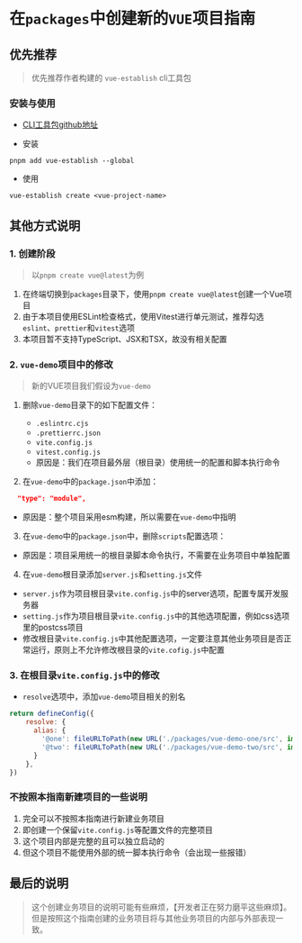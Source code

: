 # 在`packages`中创建新的`VUE`项目指南

## 优先推荐

> 优先推荐作者构建的 `vue-establish` cli工具包

### 安装与使用

- [CLI工具包github地址](https://github.com/laqudee/vue-establish)

- 安装

```shell
pnpm add vue-establish --global
```

- 使用

```shell
vue-establish create <vue-project-name>
```

## 其他方式说明
### 1. 创建阶段

> 以`pnpm create vue@latest`为例

1. 在终端切换到`packages`目录下，使用`pnpm create vue@latest`创建一个Vue项目
2. 由于本项目使用ESLint检查格式，使用Vitest进行单元测试，推荐勾选`eslint`、`prettier`和`vitest`选项
3. 本项目暂不支持TypeScript、JSX和TSX，故没有相关配置

### 2. `vue-demo`项目中的修改

> 新的VUE项目我们假设为`vue-demo`

1. 删除`vue-demo`目录下的如下配置文件：
   - `.eslintrc.cjs`
   - `.prettierrc.json`
   - `vite.config.js`
   - `vitest.config.js`
   - 原因是：我们在项目最外层（根目录）使用统一的配置和脚本执行命令

2. 在`vue-demo`中的`package.json`中添加：
  ```json
    "type": "module",
  ```
  - 原因是：整个项目采用esm构建，所以需要在`vue-demo`中指明

3. 在`vue-demo`中的`package.json`中，删除`scripts`配置选项：
  - 原因是：项目采用统一的根目录脚本命令执行，不需要在业务项目中单独配置

4. 在`vue-demo`根目录添加`server.js`和`setting.js`文件
  - `server.js`作为项目根目录`vite.config.js`中的server选项，配置专属开发服务器
  - `setting.js`作为项目根目录`vite.config.js`中的其他选项配置，例如css选项里的postcss项目
  - 修改根目录`vite.config.js`中其他配置选项，一定要注意其他业务项目是否正常运行，原则上不允许修改根目录的`vite.cofig.js`中配置

### 3. 在根目录`vite.config.js`中的修改

- `resolve`选项中，添加`vue-demo`项目相关的别名

```js
return defineConfig({
    resolve: {
      alias: {
        '@one': fileURLToPath(new URL('./packages/vue-demo-one/src', import.meta.url)),
        '@two': fileURLToPath(new URL('./packages/vue-demo-two/src', import.meta.url))
      }
    },
})
```

### 不按照本指南新建项目的一些说明

1. 完全可以不按照本指南进行新建业务项目
2. 即创建一个保留`vite.config.js`等配置文件的完整项目
3. 这个项目内部是完整的且可以独立启动的
4. 但这个项目不能使用外部的统一脚本执行命令（会出现一些报错）

## 最后的说明

> 这个创建业务项目的说明可能有些麻烦，【开发者正在努力磨平这些麻烦】。但是按照这个指南创建的业务项目将与其他业务项目的内部与外部表现一致。
